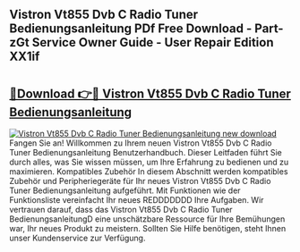 ## Vistron Vt855 Dvb C Radio Tuner Bedienungsanleitung PDf Free Download - Part-zGt Service Owner Guide - User Repair Edition XX1if

# <h2><a href="http://df61q07.blite.top/?on=Vistron+Vt855+Dvb+C+Radio+Tuner+Bedienungsanleitung">🔗Download 👉🔴 Vistron Vt855 Dvb C Radio Tuner Bedienungsanleitung</a></h2>

[![Vistron Vt855 Dvb C Radio Tuner Bedienungsanleitung new download](https://i.imgur.com/lujVjoI.png)](http://df61q07.blite.top/?on=Vistron+Vt855+Dvb+C+Radio+Tuner+Bedienungsanleitung)
Fangen Sie an! Willkommen zu Ihrem neuen Vistron Vt855 Dvb C Radio Tuner Bedienungsanleitung Benutzerhandbuch. Dieser Leitfaden führt Sie durch alles, was Sie wissen müssen, um Ihre Erfahrung zu bedienen und zu maximieren. Kompatibles Zubehör In diesem Abschnitt werden kompatibles Zubehör und Peripheriegeräte für Ihr neues Vistron Vt855 Dvb C Radio Tuner Bedienungsanleitung aufgeführt. Mit Funktionen wie der Funktionsliste vereinfacht Ihr neues REDDDDDDD Ihre Aufgaben. Wir vertrauen darauf, dass das Vistron Vt855 Dvb C Radio Tuner BedienungsanleitungD eine unschätzbare Ressource für Ihre Bemühungen war, Ihr neues Produkt zu meistern. Sollten Sie Hilfe benötigen, steht Ihnen unser Kundenservice zur Verfügung.
